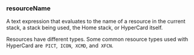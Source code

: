 ### resourceName

A text expression that evaluates to the name of a resource in the current stack, a stack being used, the Home stack, or HyperCard itself.

Resources have different types. Some common resource types used with HyperCard are<code> PICT</code>,<code> ICON</code>,<code> XCMD</code>, and<code> XFCN</code>. 